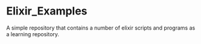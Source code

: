 # Elixir_Examples
A simple repository that contains a number of elixir scripts and programs as a learning repository.
